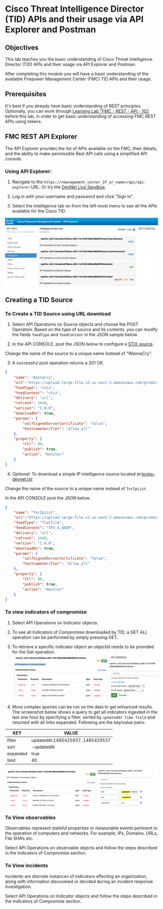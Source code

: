 # Cisco Threat Intelligence Director (TID) APIs and their usage via API Explorer and Postman

## Objectives

This lab teaches you the basic understanding of Cisco Threat Intelligence Director (TID) APIs and their usage via API Explorer and Postman.  

After completing this module you will have a basic understanding of the available Firepower Management Center (FMC) TID APIs and their usage.

## Prerequisites
It's best if you already  have basic understanding of REST principles. Optionally, you can work through [Learning Lab "FMC - REST - API - 102](https://developer.cisco.com/learning/lab/firepower-restapi-102/step/1) before this lab, in order to get basic understanding of accessing FMC REST APIs using tokens.

## FMC REST API Explorer
The API Explorer provides the list of APIs available on the FMC, their details, and the ability to make permissible Rest API calls using a simplified API console.


### Using API Explorer:
1. Navigate to the `https://<management_center_IP_or_name>/api/api-explorer` URL. Or try the [DevNet Live Sandbox](https://devnetsandbox.cisco.com/RM/Diagram/Index/1b4eeaec-d910-4f65-ad89-f9399b391428?diagramType=Topology).

2. Log in with your username and password and click "Sign In".

3. Select the Intelligence tab on from the left-most menu to see all the APIs available for the Cisco TID.

![Figure: FMC REST API example setup](assets/images/Picture1.png)


## Creating a TID Source

### To Create a TID Source using URL download
1. Select API Operations on Source objects and choose the POST Operation. Based on the type of source and its contents, you can modify the fields `feedType` and `feedContent` in the JSON sample below.

2. In the API CONSOLE, post the JSON below to configure a [STIX source](https://upload-large-file.s3.us-east-2.amazonaws.com/production/WannaCry-devnet.txt?X-Amz-Algorithm=AWS4-HMAC-SHA256&X-Amz-Credential=AKIAXOWDCPZVRLTV4I2S%2F20210916%2Fus-east-2%2Fs3%2Faws4_request&X-Amz-Date=20210916T142835Z&X-Amz-Expires=900&X-Amz-SignedHeaders=host&X-Amz-Signature=f28f2d8576aa66e8ddbee67ef48319a0c9f805702edab14670d44ff813dc6879).  

Change the name of the source to a unique name instead of "WannaCry".

3. A successful post operation returns a 201 OK.
```JSON
{
	"name": "WannaCry",
	"uri":"https://upload-large-file.s3.us-east-2.amazonaws.com/production/WannaCry-devnet.txt?X-Amz-Algorithm=AWS4-HMAC-SHA256&X-Amz-Credential=AKIAXOWDCPZVRLTV4I2S%2F20210916%2Fus-east-2%2Fs3%2Faws4_request&X-Amz-Date=20210916T142835Z&X-Amz-Expires=900&X-Amz-SignedHeaders=host&X-Amz-Signature=f28f2d8576aa66e8ddbee67ef48319a0c9f805702edab14670d44ff813dc6879",
	"feedType": "stix",
	"feedContent": "stix",
	"delivery": "url",
	"refresh": 1440,
	"version": "1.0.0",
	"downloadOn": true,
	"params": {
		"selfSignedServerCertificate": "false",
		"hostnameVerifier": "allow_all"
	},
	"property": {
		"ttl": 90,
		"publish": true,
		"action": "monitor"
	}
}
```

4. *Optional:* To download a simple IP intelligence source located at:[torips-devnet.txt](https://upload-large-file.s3.us-east-2.amazonaws.com/production/torips-devnet.txt?X-Amz-Algorithm=AWS4-HMAC-SHA256&X-Amz-Credential=AKIAXOWDCPZVRLTV4I2S%2F20210916%2Fus-east-2%2Fs3%2Faws4_request&X-Amz-Date=20210916T142814Z&X-Amz-Expires=900&X-Amz-SignedHeaders=host&X-Amz-Signature=f851a5369e86a26b52137d2e50428d078729e6c3b61b37aa72ff6e3755845b01)

Change the name of the source to a unique name instead of `TorIpList`.

In the API CONSOLE post the JSON below.

```JSON
{
	"name": "TorIpList",
	"uri":"https://upload-large-file.s3.us-east-2.amazonaws.com/production/torips-devnet.txt?X-Amz-Algorithm=AWS4-HMAC-SHA256&X-Amz-Credential=AKIAXOWDCPZVRLTV4I2S%2F20210916%2Fus-east-2%2Fs3%2Faws4_request&X-Amz-Date=20210916T142814Z&X-Amz-Expires=900&X-Amz-SignedHeaders=host&X-Amz-Signature=f851a5369e86a26b52137d2e50428d078729e6c3b61b37aa72ff6e3755845b01",
	"feedType": "flatfile",
	"feedContent": "IPV_4_ADDR",
	"delivery": "url",
	"refresh": 1440,
	"version": "1.0.0",
	"downloadOn": true,
	"params": {
		"selfSignedServerCertificate": "false",
		"hostnameVerifier": "allow_all"
	},
	"property": {
		"ttl": 90,
		"publish": true,
		"action": "monitor"
	}
}
```


### To view indicators of compromise
1. Select API Operations on Indicator objects.
2. To see all Indicators of Compromise downloaded by TID, a GET ALL operation can be performed by simply pressing GET.
3. To retrieve a specific indicator object an objectId needs to be provided for the Get operation.
![Figure: FMC REST API example setup](assets/images/Picture2.png)

4. More complex queries can be run on the data to get enhanced results. The screenshot below shows a query to get all indicators ingested in the last one hour by specifying a filter, sorted by `updatedAt time field` and returned with all links expanded.
Following are the key/value pairs:

| KEY      | VALUE                            |
|----------|----------------------------------|
| filter   | updatedAt:1495425937..1495429537 |
| sort     | -updatedAt                        |
| expanded | true                             |
| limit    | 40                               |

![Figure: FMC REST API example setup](assets/images/Picture3.png)


### To View observables

Observables represent stateful properties or measurable events pertinent to the operation of computers and networks. For example, IPs, Domains, URLs, File SHA’s etc.

Select API Operations on observable objects and follow the steps described in the Indicators of Compromise section.


### To View incidents

Incidents are discrete instances of indicators affecting an organization, along with information discovered or decided during an incident response investigation.

Select API Operations on Indicator objects and follow the steps described in the Indicators of Compromise section.
